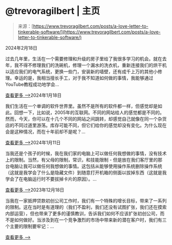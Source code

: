 <!--yml

category: 未分类

日期：2024年5月27日 14:44:20

-->

# @trevoragilbert | 主页

> 来源：[https://www.trevoragilbert.com/posts/a-love-letter-to-tinkerable-software/](https://www.trevoragilbert.com/posts/a-love-letter-to-tinkerable-software/)

<main class="list">2024年2月18日

过去几年里，生活在一个需要修理和升级的房子里给了我很多学习的机会。就在去年，我不得不修理我们的洗碗机，修理一个漏水的洗衣机，重新连接我们的烘干机以适应我们的电气系统，更换一些门，安装新的墙壁，还有成千上万的其他小修理。幸运的是，我相当擅长手工，对于我不知道如何做的事情，我能够通过YouTube教程成功地学会…

[查看更多 ⟶](/posts/the-need-for-software-handyman/)2024年1月18日

我们生活在一个单调的软件世界里。虽然不是所有的软件都一样，但感觉却是如此。回想一下，比如说，2005年的互联网。不同的网站给人的感觉都是不同的。然而，今天，你可以在十几个不同的网站之间跳转，却感觉自己就像在同一个杂货店的不同过道里游荡。库存可能不同，但它们给你的感觉却没有变化。为什么现在会是这种情况，而在十年前却不是呢？…

[查看更多 ⟶](/posts/skeuomorphism-and-scale/)2024年1月11日

当我还是个孩子的时候，我在我们家的电脑上可以做任何我想做的事情，没有技术上的限制。当然，有父母的限制，常识，和技能限制 - 但是放在我们客厅里的那台电脑让我可以做任何我想做的事情。这包括从能够使用操作系统删除操作系统（这就是我学会了什么是隐藏文件）到随意打开机箱的侧面以拔掉东西（这就是我学会了在电脑运行时不要拔掉卡片的原因）。…

[查看更多 ⟶](/posts/a-love-letter-tinkerable-software/)2023年12月18日

当我在一家抵押贷款初创公司工作时，我们有一个特殊的增长目标，带来了一系列的限制。这在当时是有道理的（我们不盈利，我们还没有试图扩张，我们还在摸索内部运营），但也带来了更多的谨慎教训，告诉我们如何不应该扩张初创公司，而不是如何做好。当涉及到在一个竞争激烈的市场中带来新的潜在客户时，我们有三个主要的限制要牢记：…

[查看更多 ⟶](/posts/focusing-on-the-wrong-thing-lendingtree/)</main>
